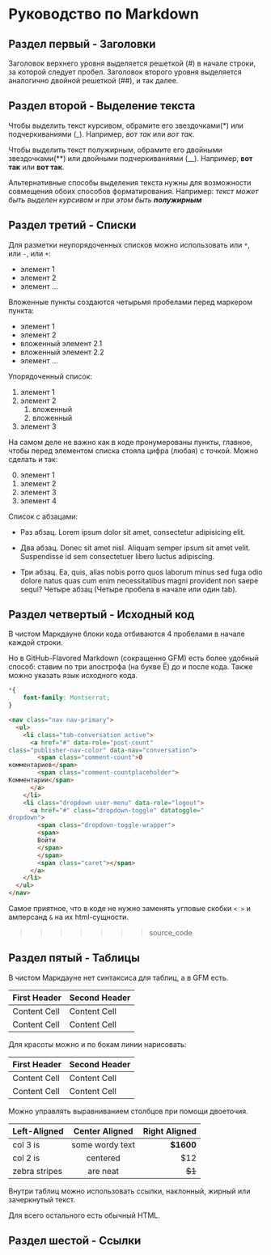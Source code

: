 # Руководство по Markdown


## Раздел первый - Заголовки

Заголовок верхнего уровня выделяется решеткой (#) в начале строки, за которой следует пробел. Заголовок второго уровня выделяется аналогично двойной решеткой (##), и так далее. 

## Раздел второй - Выделение текста

Чтобы выделить текст курсивом, обрамите его звездочками(*) или подчеркиваниями (_). Например, *вот так* или _вот так_.

Чтобы выделить текст полужирным, обрамите его двойными звездочками(**) или двойными подчеркиваниями (__). Например, **вот так** или __вот так__.

Альтернативные способы выделения текста нужны для возможности совмещения обоих способов форматирования. Например: _текст может быть выделен курсивом и при  этом быть **полужирным**_


## Раздел третий - Списки

Для разметки неупорядоченных списков можно использовать
или `*`, или `-`, или `+`:

- элемент 1
- элемент 2
- элемент ...

Вложенные пункты создаются четырьмя пробелами перед
маркером пункта:

* элемент 1
* элемент 2
* вложенный элемент 2.1
* вложенный элемент 2.2
* элемент ...

Упорядоченный список:

1. элемент 1
2. элемент 2
    1. вложенный
    2. вложенный
3. элемент 3


На самом деле не важно как в коде пронумерованы пункты,
главное, чтобы перед элементом списка стояла цифра
(любая) с точкой. Можно сделать и так:

0. элемент 1
0. элемент 2
0. элемент 3
0. элемент 4

Список с абзацами:

* Раз абзац. Lorem ipsum dolor sit amet, consectetur
adipisicing elit.

* Два абзац. Donec sit amet nisl. Aliquam semper ipsum
sit amet velit. Suspendisse id sem consectetuer libero
luctus adipiscing.

* Три абзац. Ea, quis, alias nobis porro quos laborum
minus sed fuga odio dolore natus quas cum enim
necessitatibus magni provident non saepe sequi?
Четыре абзац (Четыре пробела в начале или один tab).


## Раздел четвертый - Исходный код

В чистом Маркдауне блоки кода отбиваются 4 пробелами в
начале каждой строки.

Но в GitHub-Flavored Markdown (сокращенно GFM) есть
более удобный способ: ставим по три апострофа (на букве
Ё) до и после кода. Также можно указать язык исходного
кода.

```css
*{
    font-family: Montserrat;
}
```


```html
<nav class="nav nav-primary">
  <ul>
    <li class="tab-conversation active">
      <a href="#" data-role="post-count"
class="publisher-nav-color" data-nav="conversation">
        <span class="comment-count">0
комментариев</span>
        <span class="comment-countplaceholder">
Комментарии</span>
      </a>
    </li>
    <li class="dropdown user-menu" data-role="logout">
      <a href="#" class="dropdown-toggle" datatoggle="
dropdown">
        <span class="dropdown-toggle-wrapper">
        <span>
        Войти
        </span>
        </span>
        <span class="caret"></span>
      </a>
    </li>
  </ul>
</nav>
```

Самое приятное, что в коде не нужно заменять угловые
скобки `< >` и амперсанд `&` на их html-сущности.
>>>>>>> source_code


## Раздел пятый - Таблицы

В чистом Маркдауне нет синтаксиса для таблиц, а в GFM
есть.

First Header | Second Header
------------- | -------------
Content Cell | Content Cell
Content Cell | Content Cell


Для красоты можно и по бокам линии нарисовать:

| First Header | Second Header |
| ------------- | ------------- |
| Content Cell | Content Cell |
| Content Cell | Content Cell |

Можно управлять выравниванием столбцов при помощи
двоеточия.

| Left-Aligned | Center Aligned | Right Aligned |
|:------------- |:---------------:| -------------:|
| col 3 is | some wordy text | **$1600** |
| col 2 is | centered | $12 |
| zebra stripes | are neat | ~~$1~~ |

Внутри таблиц можно использовать ссылки, наклонный,
жирный или зачеркнутый текст.

Для всего остального есть обычный HTML.

## Раздел шестой - Ссылки

